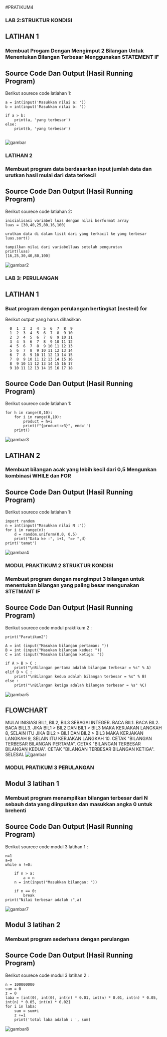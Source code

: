 #PRATIKUM4
### LAB 2:STRUKTUR KONDISI

## LATIHAN 1
### Membuat Progam Dengan Mengimput 2 Bilangan Untuk Menentukan Bilangan Terbesar Menggunakan STATEMENT IF
## Source Code Dan Output (Hasil Running Program)

Berikut sourece code latiahan 1:
```
a = int(input('Masukkan nilai a: '))
b = int(input('Masukkan nilai b: '))

if a > b:
    print(a, 'yang terbesar')
else:
    print(b, 'yang terbesar')
    
```
![gambar](foto/iny1.pngk)

### LATIHAN 2
### Membuat program data berdasarkan input jumlah data dan urutkan hasil mulai dari data terkecil
## Source Code Dan Output (Hasil Running Program)
Berikut sourece code latiahan 2:
```
inisialisasi variabel luas dengan nilai berformat array
luas = [30,40,25,80,16,100]

urutkan data di dalam lisit dari yang terkacil ke yang terbesar
luas.sort()

tampilkan nilai dari variabelluas setelah pengurutan
print(luas)
[16,25,30,40,80,100]

```
![gambar2](foto/iny2.png)

### LAB 3: PERULANGAN

## LATIHAN 1
### Buat program dengan perulangan bertingkat (nested) for
Berikut output yang harus dihasilkan 
```
  0  1  2  3  4  5  6  7  8  9
  1  2  3  4  5  6  7  8  9 10
  2  3  4  5  6  7  8  9 10 11
  3  4  5  6  7  8  9 10 11 12
  4  5  6  7  8  9 10 11 12 13
  5  6  7  8  9 10 11 12 13 14
  6  7  8  9 10 11 12 13 14 15
  7  8  9 10 11 12 13 14 15 16
  8  9 10 11 12 13 14 15 16 17
  9 10 11 12 13 14 15 16 17 18
```
## Source Code Dan Output (Hasil Running Program)
Berikut sourece code latiahan 1:
```
for h in range(0,10):
    for i in range(0,10):
        product = h+i
        print(f"{product:>3}", end='')
    print()
```
![gambar3](foto/iny3.png)

## LATIHAN 2
### Membuat bilangan acak yang lebih kecil dari 0,5 Mengunkan kombinasi WHILE dan FOR
## Source Code Dan Output (Hasil Running Program)
Berikut sourece code latiahan 1:
```
import random
n = int(input("Masukkan nilai N :"))
for i in range(n):
    d = random.uniform(0.0, 0.5)
    print("Data ke :", i+1, "=> ",d)
print('tamat')
```
![gambar4](foto/iny4.png)

### MODUL PRAKTIKUM 2 STRUKTUR KONDISI
### Membuat program dengan mengimput 3 bilangan untuk menentukan bilangan yang paling besar mengunakan STETMANT IF
## Source Code Dan Output (Hasil Running Program)
Berikut sourece code modul praktikum 2 :
```
print("Paratikum2")

A = int (input("Masukan bilangan pertaman: "))
B = int (input("Masukan bilangan kedua: "))
C = int (input("Masukan bilangan ketiga: "))

if A > B > C :
    print("\nBilangan pertama adalah bilangan terbesar = %s" % A)
elif B > C :
    print("\nBilangan kedua adalah bilangan terbesar = %s" % B)
else :
    print("\nBilangan ketiga adalah bilangan terbesar = %s" %C)
```
![gambar5](foto/iny5.png)

## FLOWCHART
MULAI
INISIASI BIL1, BIL2, BIL3 SEBAGAI INTEGER.
BACA BIL1.
BACA BIL2.
BACA BILL3.
JIKA BIL1 > BIL2 DAN BIL1 > BIL3 MAKA KERJAKAN LANGKAH 8, SELAIN ITU
JIKA BIL2 > BIL1 DAN BIL2 > BIL3 MAKA KERJAKAN LANGKAH 9, SELAIN ITU KERJAKAN LANGKAH 10. 
CETAK "BILANGAN TERBESAR BILANGAN PERTAMA".
CETAK "BILANGAN TERBESAR BILANGAN KEDUA".
CETAK "BILANGAN TERBESAR BILANGAN KETIGA".
SELESAI.
![gambar](foto/iny6.png)

### MODUL PRATIKUM 3 PERULANGAN
## Modul 3 latihan 1
### Membuat program menampilkan bilangan terbesar dari N sebauh data yang diinputkan dan masukkan angka 0 untuk brehenti
## Source Code Dan Output (Hasil Running Program)
Berikut sourece code modul 3 latihan 1 :
```
n=1
a=0
while n !=0:

    if n > a:
        a = n
    n = int(input("Masukkan bilangan: "))

    if n == 0:
        break
print("Nilai terbesar adalah :",a)
```
![gambar7](foto/iny7.png)

## Modul 3 latihan 2
### Membuat program sederhana dengan perulangan
## Source Code Dan Output (Hasil Running Program)
Berikut sourece code modul 3 latihan 2 :
```
n = 100000000
sum = 0
z = 0
laba = [int(0), int(0), int(n) * 0.01, int(n) * 0.01, int(n) * 0.05, int(n) * 0.05, int(n) * 0.02]
for i in laba:
    sum = sum+i
    z +=1
    print('total laba adalah : ', sum)
```
![gambar8](foto/iny8.png)
